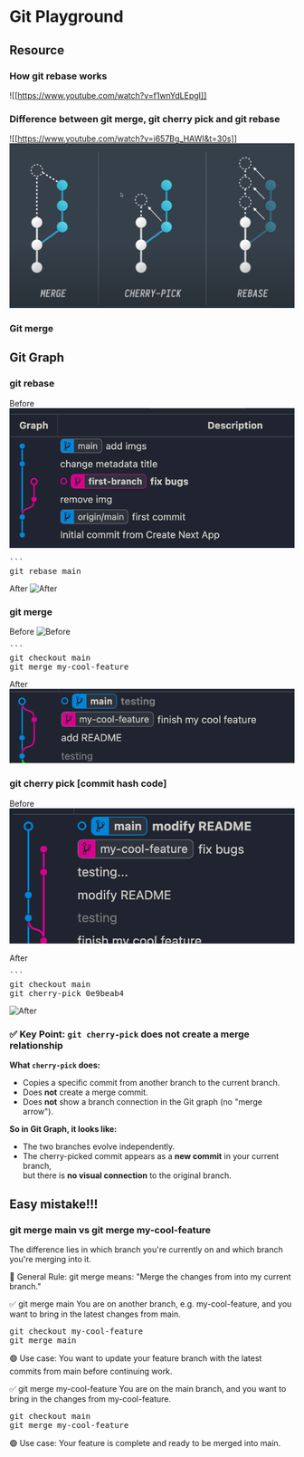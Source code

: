 # Git Playground
## Resource
### How git rebase works
![[https://www.youtube.com/watch?v=f1wnYdLEpgI]]
### Difference between git merge, git cherry pick and git rebase
![[https://www.youtube.com/watch?v=i657Bg_HAWI&t=30s]]
![Difference](./imgs/01.png)


### Git merge

## Git Graph
### git rebase
Before
![Before](./imgs/02.png)

<pre>
```
git rebase main
</pre>

After
![After](./imgs/03.png)

### git merge
Before
![Before](./imgs/04.png)

<pre>
```
git checkout main
git merge my-cool-feature
</pre>

After
![After](./imgs/05.png)

### git cherry pick [commit hash code]
Before
![Before](./imgs/06.png)

After
<pre>
```
git checkout main
git cherry-pick 0e9beab4
</pre>

![After](./imgs/07.png)

### ✅ Key Point: `git cherry-pick` does **not** create a merge relationship

**What `cherry-pick` does:**
- Copies a specific commit from another branch to the current branch.
- Does **not** create a merge commit.
- Does **not** show a branch connection in the Git graph (no "merge arrow").

**So in Git Graph, it looks like:**
- The two branches evolve independently.
- The cherry-picked commit appears as a **new commit** in your current branch,  
  but there is **no visual connection** to the original branch.


## Easy mistake!!!
### git merge main vs git merge my-cool-feature
The difference lies in which branch you're currently on and which branch you're merging into it.

🧭 General Rule:
git merge <branch-name>
means: "Merge the changes from <branch-name> into my current branch."

✅ git merge main
You are on another branch, e.g. my-cool-feature, and you want to bring in the latest changes from main.
<pre>
git checkout my-cool-feature
git merge main
</pre>
🟢 Use case: You want to update your feature branch with the latest commits from main before continuing work.

✅ git merge my-cool-feature
You are on the main branch, and you want to bring in the changes from my-cool-feature.
<pre>
git checkout main
git merge my-cool-feature
</pre>
🟢 Use case: Your feature is complete and ready to be merged into main.